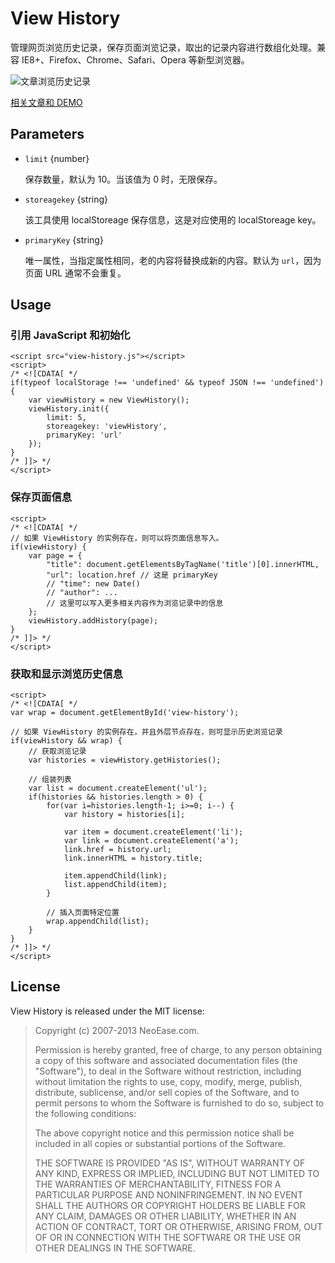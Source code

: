 View History
==============

管理网页浏览历史记录，保存页面浏览记录，取出的记录内容进行数组化处理。兼容 IE8+、Firefox、Chrome、Safari、Opera 等新型浏览器。

![文章浏览历史记录](http://img.neoease.org/2013/01/view-history.png)

[相关文章和 DEMO](http://www.neoease.com/recently-viewed-items/)

<!--![文章浏览记录]()-->

Parameters
-----

* `limit` {number}

	保存数量，默认为 10。当该值为 0 时，无限保存。

* `storeagekey` {string}

	该工具使用 localStoreage 保存信息，这是对应使用的 localStoreage key。

* `primaryKey` {string}

	唯一属性，当指定属性相同，老的内容将替换成新的内容。默认为 `url`，因为页面 URL 通常不会重复。

Usage
-----

### 引用 JavaScript 和初始化

	<script src="view-history.js"></script>
	<script>
	/* <![CDATA[ */
	if(typeof localStorage !== 'undefined' && typeof JSON !== 'undefined') {
		var viewHistory = new ViewHistory();
		viewHistory.init({
			limit: 5,
			storeagekey: 'viewHistory',
			primaryKey: 'url'
		});
	}
	/* ]]> */
	</script>

### 保存页面信息

	<script>
	/* <![CDATA[ */
	// 如果 ViewHistory 的实例存在，则可以将页面信息写入。
	if(viewHistory) {
		var page = {
			"title": document.getElementsByTagName('title')[0].innerHTML,
			"url": location.href // 这是 primaryKey
			// "time": new Date()
			// "author": ...
			// 这里可以写入更多相关内容作为浏览记录中的信息
		};
		viewHistory.addHistory(page);
	}
	/* ]]> */
	</script>

### 获取和显示浏览历史信息

	<script>
	/* <![CDATA[ */
	var wrap = document.getElementById('view-history');

	// 如果 ViewHistory 的实例存在，并且外层节点存在，则可显示历史浏览记录
	if(viewHistory && wrap) {
		// 获取浏览记录
		var histories = viewHistory.getHistories();

		// 组装列表
		var list = document.createElement('ul');
		if(histories && histories.length > 0) {
			for(var i=histories.length-1; i>=0; i--) {
				var history = histories[i];

				var item = document.createElement('li');
				var link = document.createElement('a');
				link.href = history.url;
				link.innerHTML = history.title;

				item.appendChild(link);
				list.appendChild(item);
			}

			// 插入页面特定位置
			wrap.appendChild(list);
		}
	}
	/* ]]> */
	</script>

License
-------

View History is released under the MIT license:

>Copyright (c) 2007-2013 NeoEase.com.
>
>Permission is hereby granted, free of charge, to any person obtaining a copy of
>this software and associated documentation files (the "Software"), to deal in
>the Software without restriction, including without limitation the rights to
>use, copy, modify, merge, publish, distribute, sublicense, and/or sell copies
>of the Software, and to permit persons to whom the Software is furnished to do
>so, subject to the following conditions:
>
>The above copyright notice and this permission notice shall be included in all
>copies or substantial portions of the Software.
>
>THE SOFTWARE IS PROVIDED "AS IS", WITHOUT WARRANTY OF ANY KIND, EXPRESS OR
>IMPLIED, INCLUDING BUT NOT LIMITED TO THE WARRANTIES OF MERCHANTABILITY,
>FITNESS FOR A PARTICULAR PURPOSE AND NONINFRINGEMENT. IN NO EVENT SHALL THE
>AUTHORS OR COPYRIGHT HOLDERS BE LIABLE FOR ANY CLAIM, DAMAGES OR OTHER
>LIABILITY, WHETHER IN AN ACTION OF CONTRACT, TORT OR OTHERWISE, ARISING FROM,
>OUT OF OR IN CONNECTION WITH THE SOFTWARE OR THE USE OR OTHER DEALINGS IN THE
>SOFTWARE.